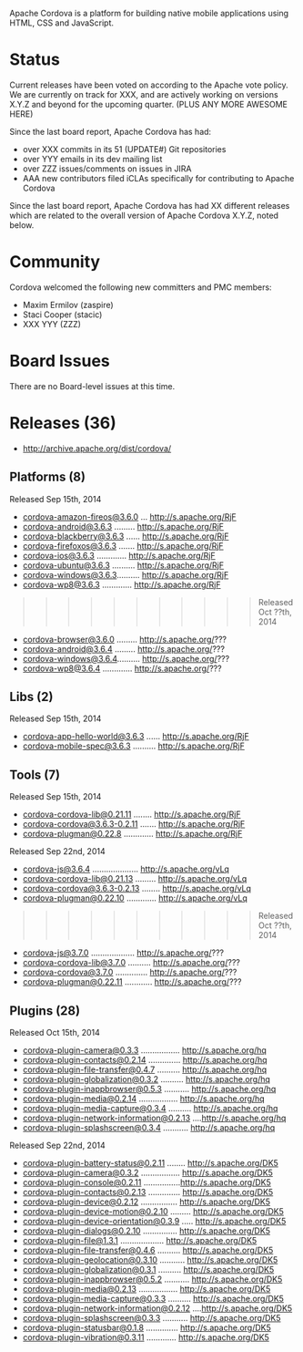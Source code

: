 Apache Cordova is a platform for building native mobile applications using 
HTML, CSS and JavaScript.

# Status

Current releases have been voted on according to the Apache vote policy. We are currently on track for XXX, and are actively working on versions X.Y.Z and
beyond for the upcoming quarter. (PLUS ANY MORE AWESOME HERE)

Since the last board report, Apache Cordova has had:

- over XXX commits in its 51 (UPDATE#) Git repositories
- over YYY emails in its dev mailing list
- over ZZZ issues/comments on issues in JIRA
- AAA new contributors filed iCLAs specifically for contributing to 
Apache Cordova

Since the last board report, Apache Cordova has had XX different releases 
which are related to the overall version of Apache Cordova X.Y.Z, noted
below.

# Community

Cordova welcomed the following new committers and PMC members:

- Maxim Ermilov (zaspire)
- Staci Cooper (stacic)
- XXX YYY (ZZZ)

# Board Issues

There are no Board-level issues at this time.

# Releases (36)

- http://archive.apache.org/dist/cordova/

## Platforms (8)

Released Sep 15th, 2014

- cordova-amazon-fireos@3.6.0 ... http://s.apache.org/RjF
- cordova-android@3.6.3 ......... http://s.apache.org/RjF
- cordova-blackberry@3.6.3 ...... http://s.apache.org/RjF
- cordova-firefoxos@3.6.3 ....... http://s.apache.org/RjF
- cordova-ios@3.6.3 ............. http://s.apache.org/RjF
- cordova-ubuntu@3.6.3 .......... http://s.apache.org/RjF
- cordova-windows@3.6.3.......... http://s.apache.org/RjF
- cordova-wp8@3.6.3 ............. http://s.apache.org/RjF

>>>>>>>>>>> Released Oct ??th, 2014

- cordova-browser@3.6.0 ......... http://s.apache.org/???
- cordova-android@3.6.4 ......... http://s.apache.org/???
- cordova-windows@3.6.4.......... http://s.apache.org/???
- cordova-wp8@3.6.4 ............. http://s.apache.org/???


## Libs (2)

Released Sep 15th, 2014

- cordova-app-hello-world@3.6.3 ...... http://s.apache.org/RjF
- cordova-mobile-spec@3.6.3 .......... http://s.apache.org/RjF


## Tools (7)

Released Sep 15th, 2014

- cordova-cordova-lib@0.21.11 ........ http://s.apache.org/RjF
- cordova-cordova@3.6.3-0.2.11 ....... http://s.apache.org/RjF
- cordova-plugman@0.22.8 ............. http://s.apache.org/RjF


Released Sep 22nd, 2014

- cordova-js@3.6.4 .................... http://s.apache.org/vLq
- cordova-cordova-lib@0.21.13 ......... http://s.apache.org/vLq
- cordova-cordova@3.6.3-0.2.13 ........ http://s.apache.org/vLq
- cordova-plugman@0.22.10 ............. http://s.apache.org/vLq

>>>>>>>>>>> Released Oct ??th, 2014

- cordova-js@3.7.0 ................... http://s.apache.org/???
- cordova-cordova-lib@3.7.0 .......... http://s.apache.org/???
- cordova-cordova@3.7.0 .............. http://s.apache.org/???
- cordova-plugman@0.22.11 ............ http://s.apache.org/???


## Plugins (28)

Released Oct 15th, 2014

- cordova-plugin-camera@0.3.3 ................. http://s.apache.org/hq
- cordova-plugin-contacts@0.2.14 .............. http://s.apache.org/hq
- cordova-plugin-file-transfer@0.4.7 .......... http://s.apache.org/hq
- cordova-plugin-globalization@0.3.2 .......... http://s.apache.org/hq
- cordova-plugin-inappbrowser@0.5.3 ........... http://s.apache.org/hq
- cordova-plugin-media@0.2.14 ................. http://s.apache.org/hq
- cordova-plugin-media-capture@0.3.4 .......... http://s.apache.org/hq
- cordova-plugin-network-information@0.2.13 ....http://s.apache.org/hq
- cordova-plugin-splashscreen@0.3.4 ........... http://s.apache.org/hq

Released Sep 22nd, 2014

- cordova-plugin-battery-status@0.2.11 ........ http://s.apache.org/DK5
- cordova-plugin-camera@0.3.2 ................. http://s.apache.org/DK5
- cordova-plugin-console@0.2.11 ................http://s.apache.org/DK5
- cordova-plugin-contacts@0.2.13 .............. http://s.apache.org/DK5
- cordova-plugin-device@0.2.12 ................ http://s.apache.org/DK5
- cordova-plugin-device-motion@0.2.10 ......... http://s.apache.org/DK5
- cordova-plugin-device-orientation@0.3.9 ..... http://s.apache.org/DK5
- cordova-plugin-dialogs@0.2.10 ............... http://s.apache.org/DK5
- cordova-plugin-file@1.3.1 ................... http://s.apache.org/DK5
- cordova-plugin-file-transfer@0.4.6 .......... http://s.apache.org/DK5
- cordova-plugin-geolocation@0.3.10 ........... http://s.apache.org/DK5
- cordova-plugin-globalization@0.3.1 .......... http://s.apache.org/DK5
- cordova-plugin-inappbrowser@0.5.2 ........... http://s.apache.org/DK5
- cordova-plugin-media@0.2.13 ................. http://s.apache.org/DK5
- cordova-plugin-media-capture@0.3.3 .......... http://s.apache.org/DK5
- cordova-plugin-network-information@0.2.12 ....http://s.apache.org/DK5
- cordova-plugin-splashscreen@0.3.3 ........... http://s.apache.org/DK5
- cordova-plugin-statusbar@0.1.8 .............. http://s.apache.org/DK5
- cordova-plugin-vibration@0.3.11 ............. http://s.apache.org/DK5


